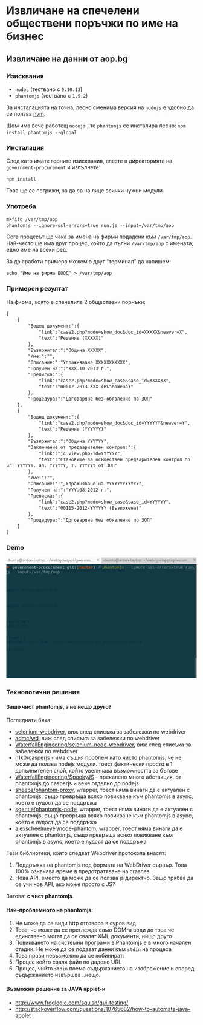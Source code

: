 # Извличане на спечелени обществени поръчжи по име на бизнес
## Извличане на данни от aop.bg

### Изисквания
 - `nodes`  (тествано с `0.10.13`)
 - `phantomjs`  (тествано с `1.9.2`)

За инсталацията на точна, лесно сменима версия на `nodejs` е удобно да се ползва [nvm](https://github.com/creationix/nvm).

Щом има вече работещ `nodejs` , то `phantomjs`  се инсталира лесно: `npm install phantomjs --global`

### Инсталация
След като имате горните изисквания, влезте в директорията на `government-procurement` и изпълнете:

```
npm install
```

Това ще се погрижи, за да са на лице всички нужни модули.

### Употреба

```
mkfifo /var/tmp/aop
phantomjs --ignore-ssl-errors=true run.js --input=/var/tmp/aop
```
Сега процесът ще чака за имена на фирми подадени към `/var/tmp/aop`. Най-често ще има друг процес, който да пълни `/var/tmp/aop` с имената; едно име на всеки ред.

За да сработи примера можем в друг "терминал" да напишем:

```
echo "Име на фирма ЕООД" > /var/tmp/aop
```

### Примерен резултат
На фирма, която е спечелила 2 обществени порчъки:

```
[
    {
        "Водещ документ:":{
            "link":"case2.php?mode=show_doc&doc_id=XXXXX&newver=X",
            "text":"Решение (XXXXX)"
        },
        "Възложител:":"Община XXXXX",
        "Име:":"",
        "Описание:":"Упражняване XXXXXXXXXXX",
        "Получен на:":"XXX.10.2013 г.",
        "Преписка:":{
            "link":"case2.php?mode=show_case&case_id=XXXXXX",
            "text":"00012-2013-XXX (Възложена)"
        },
        "Процедура:":"Договаряне без обявление по ЗОП"
    },
    {
        "Водещ документ:":{
            "link":"case2.php?mode=show_doc&doc_id=YYYYYY&newver=Y",
            "text":"Решение (YYYYYY)"
        },
        "Възложител:":"Община YYYYYY",
        "Заключение от предварителен контрол:":{
            "link":"jc_view.php?id=YYYYYY",
            "text":"Становище за осъществен предварителен контрол по чл. YYYYYY. ал. YYYYYY, т. YYYYYY от ЗОП"
        },
        "Име:":"",
        "Описание:":"„Упражняване на YYYYYYYYYYYY",
        "Получен на:":"YYY.08.2012 г.",
        "Преписка:":{
            "link":"case2.php?mode=show_case&case_id=YYYYYY",
            "text":"00115-2012-YYYYYY (Възложена)"
        },
        "Процедура:":"Договаряне без обявление по ЗОП"
    }
]
```

### Demo
![](demo.gif)

### Технологични решения

#### Зашо чист phantomjs, а не нещо друго?

Погледнати бяха:

 - [selenium-webdriver](https://code.google.com/p/selenium/wiki/WebDriverJs), виж след списъка за забележки по webdriver
 - [admc/wd](https://github.com/admc/wd), виж след списъка за забележки по webdriver
 - [WaterfallEngineering/selenium-node-webdriver](https://github.com/WaterfallEngineering/selenium-node-webdriver), виж след списъка за забележки по webdriver
 - [n1k0/casperjs](https://github.com/n1k0/casperjs) - има същия проблем като чисто phantomjs, че не може да ползва nodejs модули. тоест фактически просто е 1 допълнителен слой, който увеличава възможността за бъгове
 - [WaterfallEngineering/SpookyJS](https://github.com/WaterfallEngineering/SpookyJS) - прекалено много абстакция, от phantomjs до casperjs и вече отделно до nodejs.
 - [sheebz/phantom-proxy](https://github.com/sheebz/phantom-proxy), wrapper, тоест няма винаги да е актуален с phantomjs, също превръща всяко повикване към phantomjs в async, което е лудост да се поддръжа
 - [sgentle/phantomjs-node](https://github.com/sgentle/phantomjs-node), wrapper, тоест няма винаги да е актуален с phantomjs, също превръща всяко повикване към phantomjs в async, което е лудост да се поддръжа
 - [alexscheelmeyer/node-phantom](https://github.com/alexscheelmeyer/node-phantom), wrapper, тоест няма винаги да е актуален с phantomjs, също превръща всяко повикване към phantomjs в async, което е лудост да се поддръжа

Тези библиотеки, които следват Webdriver протокола внасят:
 1. Поддръжка на phantomjs под формата на WebDriver сървър. Това 100% означава време в предотратяване на crashes.
 1. Нова API, вместо да може да се ползва js директно. Защо трябва да се учи нов API, ако може просто с JS?

Затова: **с чист phantomjs**.

#### Най-проблемното на phantomjs:

1. Не може да се види http отговора в суров вид.
1. Това, че може да се преглежда само DOM-а води до това че единствено могат да се свалят XML документи, нищо друго
1. Повикването на системни програми в Phantomjs е в много начален стадии. Не може да се подават данни към `stdin` на процеса
1. Това прави невъзможно да се кобинират:
  1. Процес който сваля файл по дадено URL
  1. Процес, чийто `stdin` поема съдържанието на изображение и според съдържанието извършва ..нещо.

#### Възможни решение за JAVA applet-и

 - http://www.froglogic.com/squish/gui-testing/
 - http://stackoverflow.com/questions/10765682/how-to-automate-java-applet
